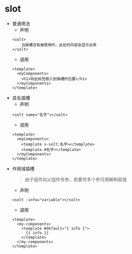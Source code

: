 # slot

- 普通用法
  - 声明
  ```vue
  <solt>
      当插槽没有被使用时，此处的内容会显示出来
  </solt>
  ```
  - 调用
  ```vue
  <template>
    <myComponents>
      <h1>将此标签嵌入到插槽的位置</h1>
    </myComponents>
  </template>
  ```
- 具名插槽
  - 声明
  ```vue
  <solt name="名字"></solt>
  ```
  - 调用
  ```vue
  <template>
    <myComponents>
      <template v-solt:名字></template>
      <template #名字></template>
    </myComponents>
  </template>
  ```
- 作用域插槽
  > 由子组件向父组件传参，若要传多个参可用解构赋值
  - 声明
  ```vue
  <solt :info="variable"></solt>
  ```
  - 调用
  ```vue
  <template>
    <my-components>
      <template #default="{ info }">
        {{ info }}
      </template>
    </my-components>
  </template>
  ```
